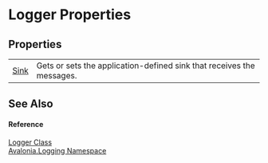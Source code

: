 # Logger Properties




## Properties
<table>
<tr>
<td><a href="P_Avalonia_Logging_Logger_Sink">Sink</a></td>
<td>Gets or sets the application-defined sink that receives the messages.</td>
</tr>
</table>

## See Also


#### Reference
<a href="T_Avalonia_Logging_Logger">Logger Class</a>  
<a href="N_Avalonia_Logging">Avalonia.Logging Namespace</a>  

